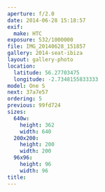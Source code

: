 ```yaml
---
aperture: f/2.0
date: 2014-06-28 15:18:57
exif:
  make: HTC
exposure: 532/1000000
file: IMG_20140628_151857
gallery: 2014-seat-ibiza
layout: gallery-photo
location:
  latitude: 56.27703475
  longitude: -2.7348155833333
model: One S
next: 37a7e57
ordering: 5
previous: 99fd724
sizes:
  640w:
    height: 362
    width: 640
  200x200:
    height: 200
    width: 200
  96x96:
    height: 96
    width: 96
title: 
---
```

